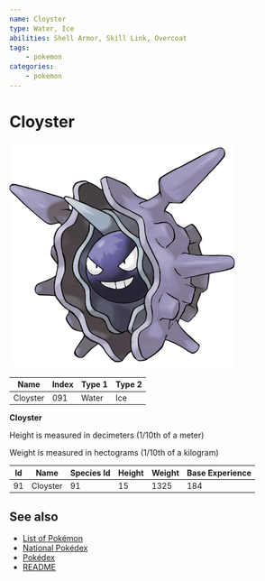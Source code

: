 ```yaml
---
name: Cloyster
type: Water, Ice
abilities: Shell Armor, Skill Link, Overcoat
tags:
    - pokemon
categories:
    - pokemon
---
```


# Cloyster


![Cloyster](images/091.png)

| **Name** | **Index** | **Type 1** | **Type 2** |
|----|----|----|----|
| Cloyster | 091 | Water | Ice  |

**Cloyster** 


Height is measured in decimeters (1/10th of a meter)

Weight is measured in hectograms (1/10th of a kilogram)

| **Id** | **Name** | **Species Id** | **Height** | **Weight** | **Base Experience** |
|--------|----------|----------------|------------|------------|---------------------|
| 91 | Cloyster | 91 | 15 | 1325 | 184 |


## See also

- [List of Pokémon](../pokemon.md)
- [National Pokédex](../national_pokedex.md)
- [Pokédex](../pokedex.md)
- [README](../README.md)
